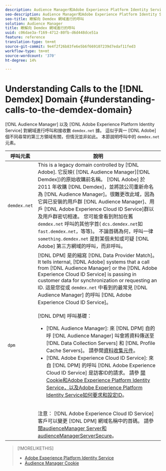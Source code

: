 ```yaml
---
description: Audience Manager和Adobe Experience Platform Identity Service會呼叫demdex.net網域並從中接收資料。 Adobe似乎正在與不同尋常的第三方網域合作，但事實並非如此。 本節說明demdex.net呼叫中的元素。
seo-description: Audience Manager和Adobe Experience Platform Identity Service會呼叫demdex.net網域並從中接收資料。 Adobe似乎正在與不同尋常的第三方網域合作，但事實並非如此。 本節說明demdex.net呼叫中的元素。
seo-title: 瞭解向 Demdex 網域進行的呼叫
solution: Audience Manager
title: 瞭解向 Demdex 網域進行的呼叫
uuid: c06dae3a-f169-4712-80fb-d6d448dce51a
feature: reference
translation-type: tm+mt
source-git-commit: 9e4f2f26b83fe6e5b6f669107239d7edaf11fed3
workflow-type: tm+mt
source-wordcount: '370'
ht-degree: 14%

---
```



# Understanding Calls to the [!DNL Demdex] Domain {#understanding-calls-to-the-demdex-domain}

[!DNL Audience Manager] 以及 [!DNL Adobe Experience Platform Identity Service] 對網域進行呼叫和接收數 `demdex.net` 據。 這似乎與一 [!DNL Adobe] 個不同尋常的第三方領域有關，但情況並非如此。 本節說明呼叫中的 `demdex.net` 元素。

| 呼叫元素 | 說明 |
|---|---|
| `demdex.net` | This is a legacy domain controlled by [!DNL Adobe]. 它反映( [!DNL Audience Manager][!DNL Demdex])的原始收購前名稱。 [!DNL Adobe] 於 2011 年收購 [!DNL Demdex]，並將該公司重新命名為 [!DNL Audience Manager]。很難更改此域，因為它與已安裝的用戶群 [!DNL Audience Manager]、用戶 [!DNL Adobe Experience Cloud ID Service]群以及用戶群密切相連。 您可能會看到附加在舊 `demdex.net` 呼叫的其他字首( `dcs.demdex.net`如 `fast.demdex.net`，等等)。 不論首碼為何，呼叫一律 `something.demdex.net` 是對某個未知或可疑 [!DNL Adobe] 第三方網域的呼叫，而非呼叫。 |
| `dpm` | [!DNL DPM] 是的縮寫 [!DNL Data Provider Match]。 It tells internal, [!DNL Adobe] systems that a call from [!DNL Audience Manager] or the [!DNL Adobe Experience Cloud ID Service] is passing in customer data for synchronization or requesting an ID. 這是您從或 `demdex.net` 中看到的最常見 [!DNL Audience Manager] 的呼叫 [!DNL Adobe Experience Cloud ID Service]。 <br><br>[!DNL DPM] 呼叫基礎： <ul><li>[!DNL Audience Manager]: 來 [!DNL DPM] 自的呼 [!DNL Audience Manager] 叫會將資料傳送至 [!DNL Data Collection Servers] 和 [!DNL Profile Cache Servers]。 請參閱[資料收集元件](../reference/system-components/components-data-collection.md)。</li><li>[!DNL Adobe Experience Cloud ID Service]: 來自 [!DNL DPM] 的呼叫 [!DNL Adobe Experience Cloud ID Service] 是訪客ID的請求。 請參 [閱Cookie和Adobe Experience Platform Identity Service](https://docs.adobe.com/content/help/zh-Hant/id-service/using/intro/cookies.html)[，以及Adobe Experience Platform Identity Service如何要求和設定ID](https://docs.adobe.com/content/help/en/id-service/using/intro/id-request.html)。</li></ul><br>注意： [!DNL Adobe Experience Cloud ID Service] 客戶可以變更 [!DNL DPM] 網域名稱中的首碼。 請參 [閱audienceManager Server和audienceManagerServerSecure](https://docs.adobe.com/content/help/en/id-service/using/id-service-api/configurations/subdomain-config.html)。 |

>[!MORELIKETHIS]
>
>* [Adobe Experience Platform Identity Service](https://docs.adobe.com/content/help/zh-Hant/id-service/using/home.translate.html)
>* [Audience Manager Cookie](https://docs.adobe.com/content/help/zh-Hant/core-services/interface/ec-cookies/cookies-am.translate.html)

